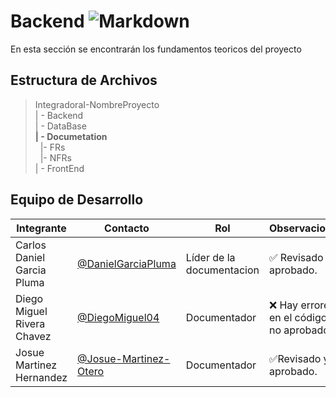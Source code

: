 # Backend  ![Markdown](https://img.shields.io/badge/Markdown-000000?style=for-the-badge&logo=markdown&logoColor=white)


 En esta sección se encontrarán los fundamentos teoricos del proyecto

## Estructura de Archivos

>IntegradoraI-NombreProyecto<br>
>| - Backend<br>
>| - DataBase<br>
>**| - Documetation** <br>
>&nbsp;&nbsp;|- FRs<br>
>&nbsp;&nbsp;|- NFRs<br>
>| - FrontEnd


## Equipo de Desarrollo

|Integrante|Contacto|Rol|Observaciones|
|------------|--------|---|---|
|Carlos Daniel Garcia Pluma|[@DanielGarciaPluma](https://github.com/DanielGarciaPluma)|Líder de la documentacion|✅ Revisado y aprobado.|
|Diego Miguel Rivera Chavez|[@DiegoMiguel04](https://github.com/DiegoMiguel04)|Documentador|❌ Hay errores en el código, no aprobado.|
|Josue Martinez Hernandez|[@Josue-Martinez-Otero](https://github.com/Josue-Martinez-Otero)|Documentador|✅Revisado y aprobado.|
